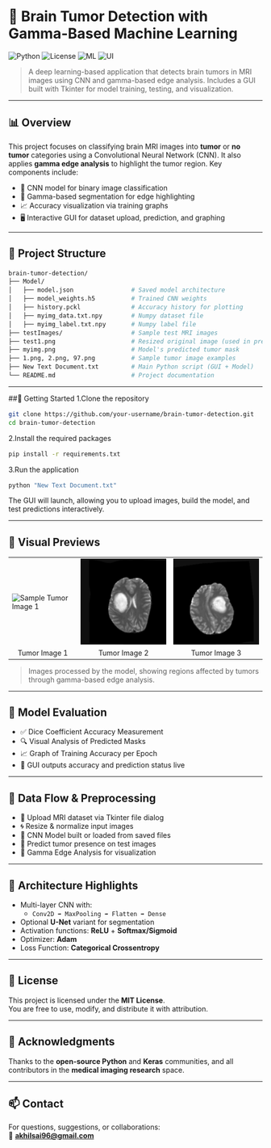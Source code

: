 # 🧠 Brain Tumor Detection with Gamma-Based Machine Learning

![Python](https://img.shields.io/badge/Python-3.8+-blue.svg)
![License](https://img.shields.io/badge/License-MIT-green.svg)
![ML](https://img.shields.io/badge/Deep_Learning-Keras-orange.svg)
![UI](https://img.shields.io/badge/Interface-Tkinter-lightgrey.svg)

> A deep learning-based application that detects brain tumors in MRI images using CNN and gamma-based edge analysis. Includes a GUI built with Tkinter for model training, testing, and visualization.

---

## 📊 Overview

This project focuses on classifying brain MRI images into **tumor** or **no tumor** categories using a Convolutional Neural Network (CNN). It also applies **gamma edge analysis** to highlight the tumor region. Key components include:

- 🧠 CNN model for binary image classification
- 🎯 Gamma-based segmentation for edge highlighting
- 📈 Accuracy visualization via training graphs
- 🖥️ Interactive GUI for dataset upload, prediction, and graphing

---

## 📁 Project Structure

```bash
brain-tumor-detection/
├── Model/
│   ├── model.json                # Saved model architecture
│   ├── model_weights.h5          # Trained CNN weights
│   ├── history.pckl              # Accuracy history for plotting
│   ├── myimg_data.txt.npy        # Numpy dataset file
│   ├── myimg_label.txt.npy       # Numpy label file
├── testImages/                   # Sample test MRI images
├── test1.png                     # Resized original image (used in prediction)
├── myimg.png                     # Model's predicted tumor mask
├── 1.png, 2.png, 97.png          # Sample tumor image examples
├── New Text Document.txt         # Main Python script (GUI + Model)
└── README.md                     # Project documentation
```

---

##🚀 Getting Started
1.Clone the repository
```bash
git clone https://github.com/your-username/brain-tumor-detection.git
cd brain-tumor-detection
```
2.Install the required packages
```bash
pip install -r requirements.txt
```
3.Run the application
```bash
python "New Text Document.txt"
```
The GUI will launch, allowing you to upload images, build the model, and test predictions interactively.

---

## 📸 Visual Previews

<table>
  <tr>
    <td><img src="testImages\1.png" alt="Sample Tumor Image 1" width="250"/></td>
    <td><img src="testImages\2.png" alt="Sample Tumor Image 2" width="250"/></td>
    <td><img src="testImages\97.png" alt="Sample Tumor Image 3" width="250"/></td>
  </tr>
  <tr>
    <td align="center">Tumor Image 1</td>
    <td align="center">Tumor Image 2</td>
    <td align="center">Tumor Image 3</td>
  </tr>
</table>

> Images processed by the model, showing regions affected by tumors through gamma-based edge analysis.

---

## 🧪 Model Evaluation

- ✅ Dice Coefficient Accuracy Measurement  
- 🔍 Visual Analysis of Predicted Masks  
- 📈 Graph of Training Accuracy per Epoch  
- 🎯 GUI outputs accuracy and prediction status live

---

## 🧹 Data Flow & Preprocessing

- 📂 Upload MRI dataset via Tkinter file dialog  
- 🌀 Resize & normalize input images  
- 🧠 CNN Model built or loaded from saved files  
- 🔄 Predict tumor presence on test images  
- 🎨 Gamma Edge Analysis for visualization

---

## 🧠 Architecture Highlights

- Multi-layer CNN with:
  - `Conv2D ➡ MaxPooling ➡ Flatten ➡ Dense`
- Optional **U-Net** variant for segmentation
- Activation functions: **ReLU** + **Softmax/Sigmoid**
- Optimizer: **Adam**
- Loss Function: **Categorical Crossentropy**

---

## 📜 License

This project is licensed under the **MIT License**.  
You are free to use, modify, and distribute it with attribution.

---

## 🙌 Acknowledgments

Thanks to the **open-source Python** and **Keras** communities, and all contributors in the **medical imaging research** space.

---
 
## 📫 Contact

For questions, suggestions, or collaborations:  
📧 **akhilsai96@gmail.com**


